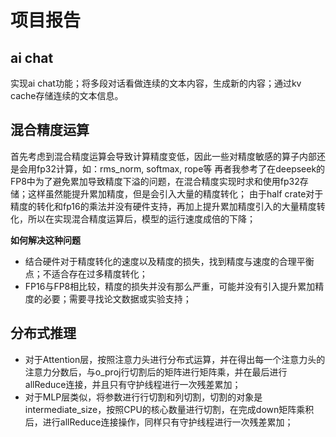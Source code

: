 # 项目报告

## ai chat
实现ai chat功能；将多段对话看做连续的文本内容，生成新的内容；通过kv cache存储连续的文本信息。

## 混合精度运算

首先考虑到混合精度运算会导致计算精度变低，因此一些对精度敏感的算子内部还是会用fp32计算，如：rms_norm, softmax, rope等
再者我参考了在deepseek的FP8中为了避免累加导致精度下溢的问题，在混合精度实现时求和使用fp32存储；这样虽然能提升累加精度，但是会引入大量的精度转化；
由于half crate对于精度的转化和fp16的乘法并没有硬件支持，再加上提升累加精度引入的大量精度转化，所以在实现混合精度运算后，模型的运行速度成倍的下降；

**如何解决这种问题**
- 结合硬件对于精度转化的速度以及精度的损失，找到精度与速度的合理平衡点；不适合存在过多精度转化；
- FP16与FP8相比较，精度的损失并没有那么严重，可能并没有引入提升累加精度的必要；需要寻找论文数据或实验支持；

## 分布式推理

- 对于Attention层，按照注意力头进行分布式运算，并在得出每一个注意力头的注意力分数后，与o_proj行切割后的矩阵进行矩阵乘，并在最后进行allReduce连接，并且只有守护线程进行一次残差累加；
- 对于MLP层类似，将参数进行行切割和列切割，切割的对象是intermediate_size，按照CPU的核心数量进行切割，在完成down矩阵乘积后，进行allReduce连接操作，同样只有守护线程进行一次残差累加；
